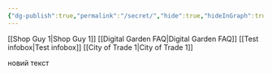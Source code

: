```yaml
---
{"dg-publish":true,"permalink":"/secret/","hide":true,"hideInGraph":true}
---
```


[[Shop Guy 1\|Shop Guy 1]]
[[Digital Garden FAQ\|Digital Garden FAQ]]
[[Test infobox\|Test infobox]]
[[City of Trade 1\|City of Trade 1]]

новий текст